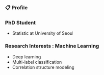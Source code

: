 ### :clipboard: Profile  

### PhD Student 
- Statistic at University of Seoul

### Research Interests : Machine Learning
- Deep learning
- Multi-label classification
- Correlation structure modeling
